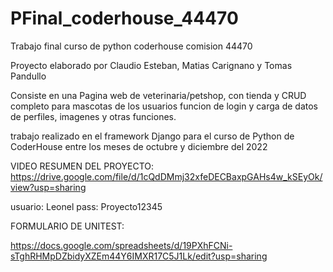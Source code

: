# PFinal_coderhouse_44470

Trabajo final curso de python coderhouse comision 44470

Proyecto elaborado por Claudio Esteban, Matias Carignano y Tomas Pandullo

Consiste en una Pagina web de veterinaria/petshop, con tienda y CRUD completo para mascotas de los usuarios
funcion de login y carga de datos de perfiles, imagenes y otras funciones.

trabajo realizado en el framework Django para el curso de Python de CoderHouse entre los meses de octubre y diciembre del 2022 

VIDEO RESUMEN DEL PROYECTO:
https://drive.google.com/file/d/1cQdDMmj32xfeDECBaxpGAHs4w_kSEyOk/view?usp=sharing

usuario: Leonel
pass: Proyecto12345

FORMULARIO DE UNITEST:

https://docs.google.com/spreadsheets/d/19PXhFCNi-sTghRHMpDZbidyXZEm44Y6IMXR17C5J1Lk/edit?usp=sharing
